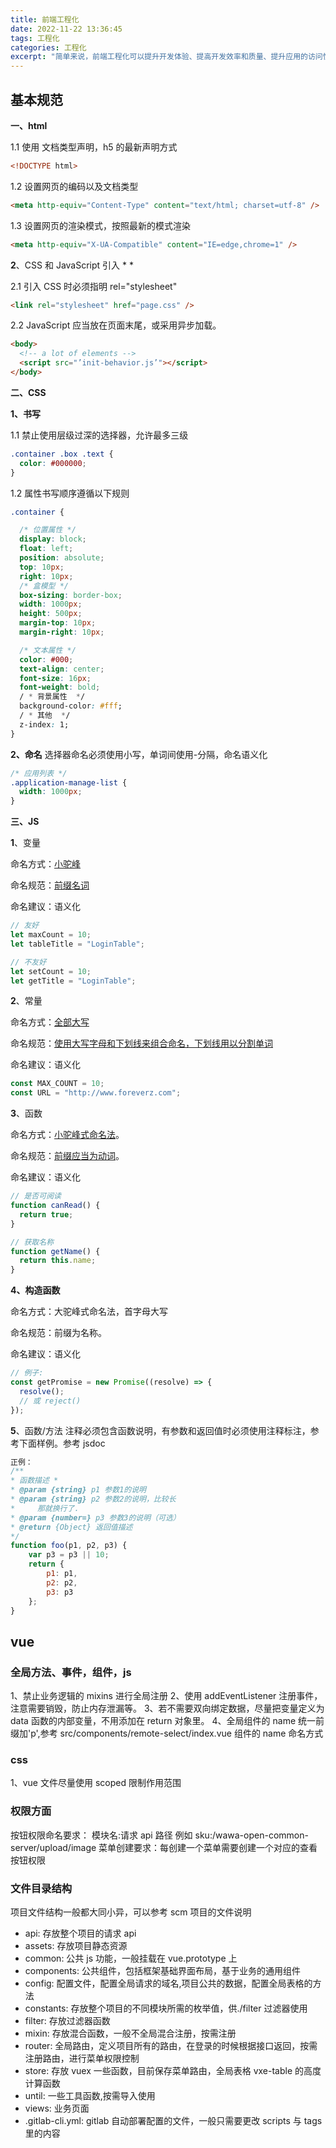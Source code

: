 ```yaml
---
title: 前端工程化
date: 2022-11-22 13:36:45
tags: 工程化
categories: 工程化
excerpt: "简单来说，前端工程化可以提升开发体验、提高开发效率和质量、提升应用的访问性能，一切以提高效率、降低成本、质量保证为目的的手段都属于工程化。注意：本文在前端研发生命周期仅包含 基本代码书写 的规范"
---
```


## 基本规范

**一、html**

1.1 使用 <!Doctype html> 文档类型声明，h5 的最新声明方式

```html
<!DOCTYPE html>
```

1.2 设置网页的编码以及文档类型

```html
<meta http-equiv="Content-Type" content="text/html; charset=utf-8" />
```

1.3 设置网页的渲染模式，按照最新的模式渲染

```html
<meta http-equiv="X-UA-Compatible" content="IE=edge,chrome=1" />
```

**2**、CSS 和 JavaScript 引入 \* \*

2.1 引入 CSS 时必须指明 rel="stylesheet"

```html
<link rel="stylesheet" href="page.css" />
```

2.2 JavaScript 应当放在页面末尾，或采用异步加载。

```html
<body>
  <!-- a lot of elements -->
  <script src="’init-behavior.js’"></script>
</body>
```

**二、CSS**

**1、书写**

1.1 禁止使用层级过深的选择器，允许最多三级

```css
.container .box .text {
  color: #000000;
}
```

1.2 属性书写顺序遵循以下规则

```css
.container {

  /* 位置属性 */
  display: block;
  float: left;
  position: absolute;
  top: 10px;
  right: 10px;
  /* 盒模型 */
  box-sizing: border-box;
  width: 1000px;
  height: 500px;
  margin-top: 10px;
  margin-right: 10px;

  /* 文本属性 */
  color: #000;
  text-align: center;
  font-size: 16px;
  font-weight: bold;
  / * 背景属性  */
  background-color: #fff;
  / * 其他  */
  z-index: 1;
}
```

**2、命名**
选择器命名必须使用小写，单词间使用-分隔，命名语义化

```css
/* 应用列表 */
.application-manage-list {
  width: 1000px;
}
```

**三、JS**

**1**、变量

命名方式：[小驼峰]()

命名规范：[前缀名词]()

命名建议：语义化

```js
// 友好
let maxCount = 10;
let tableTitle = "LoginTable";

// 不友好
let setCount = 10;
let getTitle = "LoginTable";
```

**2**、常量

命名方式：[全部大写]()

命名规范：[使用大写字母和下划线来组合命名，下划线用以分割单词]()

命名建议：语义化

```js
const MAX_COUNT = 10;
const URL = "http://www.foreverz.com";
```

**3**、函数

命名方式：[小驼峰式命名法]()。

命名规范：[前缀应当为动词]()。

命名建议：语义化

```js
// 是否可阅读
function canRead() {
  return true;
}

// 获取名称
function getName() {
  return this.name;
}
```

**4、构造函数**

命名方式：大驼峰式命名法，首字母大写

命名规范：前缀为名称。

命名建议：语义化

```js
// 例子:
const getPromise = new Promise((resolve) => {
  resolve();
  // 或 reject()
});
```

**5**、函数/方法 注释必须包含函数说明，有参数和返回值时必须使用注释标注，参考下面样例。参考 jsdoc

```js
正例：
/**
* 函数描述 *
* @param {string} p1 参数1的说明
* @param {string} p2 参数2的说明，比较长
*     那就换行了.
* @param {number=} p3 参数3的说明（可选）
* @return {Object} 返回值描述
*/
function foo(p1, p2, p3) {
    var p3 = p3 || 10;
    return {
        p1: p1,
        p2: p2,
        p3: p3
    };
}
```

## vue

### 全局方法、事件，组件，js

1、禁止业务逻辑的 mixins 进行全局注册
2、使用 addEventListener 注册事件，注意需要销毁，防止内存泄漏等。
3、若不需要双向绑定数据，尽量把变量定义为 data 函数的内部变量，不用添加在 return 对象里。
4、全局组件的 name 统一前缀加'p',参考 src/components/remote-select/index.vue 组件的 name 命名方式

### css

1、vue 文件尽量使用 scoped 限制作用范围

### 权限方面

按钮权限命名要求： 模块名:请求 api 路径 例如 sku:/wawa-open-common-server/upload/image
菜单创建要求：每创建一个菜单需要创建一个对应的查看按钮权限

### 文件目录结构

项目文件结构一般都大同小异，可以参考 scm 项目的文件说明

- api: 存放整个项目的请求 api
- assets: 存放项目静态资源
- common: 公共 js 功能，一般挂载在 vue.prototype 上
- components: 公共组件，包括框架基础界面布局，基于业务的通用组件
- config: 配置文件，配置全局请求的域名,项目公共的数据，配置全局表格的方法
- constants: 存放整个项目的不同模块所需的枚举值，供./filter 过滤器使用
- filter: 存放过滤器函数
- mixin: 存放混合函数，一般不全局混合注册，按需注册
- router: 全局路由，定义项目所有的路由，在登录的时候根据接口返回，按需注册路由，进行菜单权限控制
- store: 存放 vuex 一些函数，目前保存菜单路由，全局表格 vxe-table 的高度计算函数
- until: 一些工具函数,按需导入使用
- views: 业务页面
- .gitlab-cli.yml: gitlab 自动部署配置的文件，一般只需要更改 scripts 与 tags 里的内容
